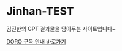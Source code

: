 # Jinhan-TEST
김진한의 GPT 결과물을 담아두는 사이트입니다~
<!-- 예시: index.html 또는 README.md에 추가 -->
<a href="doro_subscription.html#pricing">DORO 구독 안내 바로가기</a>
